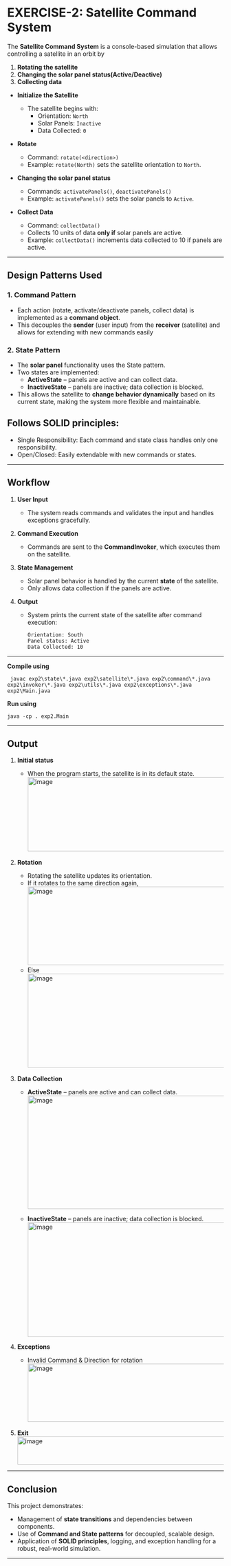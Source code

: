# EXERCISE-2: Satellite Command System

The **Satellite Command System** is a console-based simulation that allows controlling a satellite in an orbit by       
1. **Rotating the satellite**   
2. **Changing the solar panel status(Active/Deactive)**  
3. **Collecting data** 

- **Initialize the Satellite**
  - The satellite begins with:
    - Orientation: `North`
    - Solar Panels: `Inactive`
    - Data Collected: `0`

- **Rotate**
  - Command: `rotate(<direction>)`
  - Example: `rotate(North)` sets the satellite orientation to `North`.

- **Changing the solar panel status**
  - Commands: `activatePanels()`, `deactivatePanels()`
  - Example: `activatePanels()` sets the solar panels to `Active`.

- **Collect Data**
  - Command: `collectData()`
  - Collects 10 units of data **only if** solar panels are active.
  - Example: `collectData()` increments data collected to 10 if panels are active.

---

## Design Patterns Used

### 1. Command Pattern
- Each action (rotate, activate/deactivate panels, collect data) is implemented as a **command object**.
- This decouples the **sender** (user input) from the **receiver** (satellite) and allows for extending with new commands easily

### 2. State Pattern
- The **solar panel** functionality uses the State pattern.
- Two states are implemented:
  - **ActiveState** – panels are active and can collect data.
  - **InactiveState** – panels are inactive; data collection is blocked.
- This allows the satellite to **change behavior dynamically** based on its current state, making the system more flexible and maintainable.

## Follows **SOLID principles**:
  - Single Responsibility: Each command and state class handles only one responsibility.
  - Open/Closed: Easily extendable with new commands or states.
---

## Workflow

1. **User Input**
   - The system reads commands  and validates the input and handles exceptions gracefully.

2. **Command Execution**
   - Commands are sent to the **CommandInvoker**, which executes them on the satellite.

3. **State Management**
   - Solar panel behavior is handled by the current **state** of the satellite.
   - Only allows data collection if the panels are active.

4. **Output**
   - System prints the current state of the satellite after command execution:
     ```
     Orientation: South
     Panel status: Active
     Data Collected: 10
     ```
---       
**Compile using**
 ```
  javac exp2\state\*.java exp2\satellite\*.java exp2\command\*.java exp2\invoker\*.java exp2\utils\*.java exp2\exceptions\*.java exp2\Main.java
```
**Run using**    
```
java -cp . exp2.Main
```
---
## Output    
1. **Initial status**
   - When the program starts, the satellite is in its default state.
     <img width="902" height="172" alt="image" src="https://github.com/user-attachments/assets/e1cfd2ba-2f1a-4a61-91b3-d13595e73261" />

2. **Rotation**
   - Rotating the satellite updates its orientation.
   - If it rotates to the same direction again,
     <img width="904" height="182" alt="image" src="https://github.com/user-attachments/assets/a1fa6e8f-9323-4eed-b7f6-a3d92c7726f7" />
   - Else
     <img width="930" height="218" alt="image" src="https://github.com/user-attachments/assets/464eec4a-d75d-4fed-987c-3d7cde4a9c6b" />
     
3. **Data Collection**
   - **ActiveState** – panels are active and can collect data.
     <img width="901" height="263" alt="image" src="https://github.com/user-attachments/assets/0deb06b5-4d7f-4d73-82c6-9786df2a7b9e" />

   - **InactiveState** – panels are inactive; data collection is blocked.
     <img width="902" height="266" alt="image" src="https://github.com/user-attachments/assets/cd4a3077-95e6-4109-aca9-5fbaa706fe25" />

4. **Exceptions**
   - Invalid Command & Direction for rotation
     <img width="905" height="135" alt="image" src="https://github.com/user-attachments/assets/28858407-65f5-4686-89c6-e4360660be4e" />

5. **Exit**
      <img width="897" height="65" alt="image" src="https://github.com/user-attachments/assets/3a751cc1-b3a8-40c5-90e1-ac8ab8c29a4b" />
---


## Conclusion
This project demonstrates:
- Management of **state transitions** and dependencies between components.
- Use of **Command and State patterns** for decoupled, scalable design.
- Application of **SOLID principles**, logging, and exception handling for a robust, real-world simulation.

---
